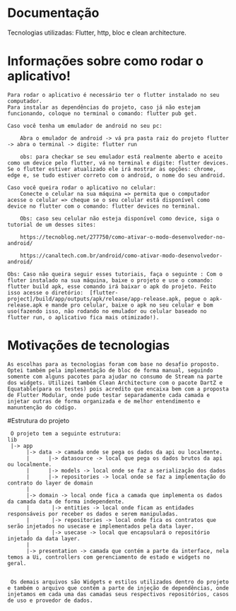 # Documentação
Tecnologias utilizadas: Flutter, http, bloc e clean architecture.

# Informações sobre como rodar o aplicativo!
    Para rodar o aplicativo é necessário ter o flutter instalado no seu computador.
    Para instalar as dependências do projeto, caso já não estejam funcionando, coloque no terminal o comando: flutter pub get.
    
    Caso você tenha um emulador de android no seu pc:
        
        Abra o emulador de android -> vá pra pasta raiz do projeto flutter -> abra o terminal -> digite: flutter run

        obs: para checkar se seu emulador está realmente aberto e aceito como um device pelo flutter, vá no terminal e digite: flutter devices. Se o flutter estiver atualizado ele irá mostrar as opções: chrome, edge e, se tudo estiver correto com o android, o nome do seu android.

    Caso você queira rodar o aplicativo no celular:
        Conecte o celular na sua máquina => permita que o computador acesse o celular => cheque se o seu celular está disponível como device no flutter com o comando: flutter devices no terminal.

        Obs: caso seu celular não esteja disponível como device, siga o tutorial de um desses sites: 
        
        https://tecnoblog.net/277750/como-ativar-o-modo-desenvolvedor-no-android/ 

        https://canaltech.com.br/android/como-ativar-modo-desenvolvedor-android/

    Obs: Caso não queira seguir esses tutoriais, faça o seguinte : Com o fluter instalado na sua máquina, baixe o projeto e use o comando: flutter build apk, esse comando irá baixar o apk do projeto. Feito isso acesse o diretório:  [flutter-project]/build/app/outputs/apk/release/app-release.apk, pegue o apk-release.apk e mande pro celular, baixe o apk no seu celular e bom uso(fazendo isso, não rodando no emulador ou celular baseado no flutter run, o aplicativo fica mais otimizado!).
    
# Motivações de tecnologias
    As escolhas para as tecnologias foram com base no desafio proposto. Optei também pela implementação de bloc de forma manual, seguindo somente com alguns pacotes para ajudar no consumo de Stream na parte dos widgets. Utilizei também Clean Architecture com o pacote DartZ e Equatable(para os testes) pois acredito que encaixa bem com a proposta de Flutter Modular, onde pude testar separadamente cada camada e injetar outras de forma organizada e de melhor entendimento e manuntenção do código.
    
#Estrutura do projeto
   
    
    
     O projeto tem a seguinte estrutura:
    lib
     |-> app
          |-> data -> camada onde se pega os dados da api ou localmente.
          |      |-> datasource -> local que pega os dados brutos da api ou localmente.
          |      |-> models -> local onde se faz a serialização dos dados
          |      |-> repositories -> local onde se faz a implementação do contrato do layer de domain
          |   
          |-> domain -> local onde fica a camada que implementa os dados da camada data de forma independente.
          |       |-> entities -> local onde ficam as entidades responsáveis por receber os dados e serem manipuladas.
          |       |-> repositories -> local onde fica os contratos que serão injetados no usecase e implementados pela data layer.
          |       |-> usecase -> local que encapsulará o repositório injetado da data layer.
          |       
          |-> presentation -> camada que contém a parte da interface, nela temos a Ui, controllers com gerenciamento de estado e widgets no geral.
      
     
     Os demais arquivos são Widgets e estilos utilizados dentro do projeto e também o arquivo que contém a parte de injeção de dependências, onde injetamos em cada uma das camadas seus respectivos repositórios, casos de uso e provedor de dados.
